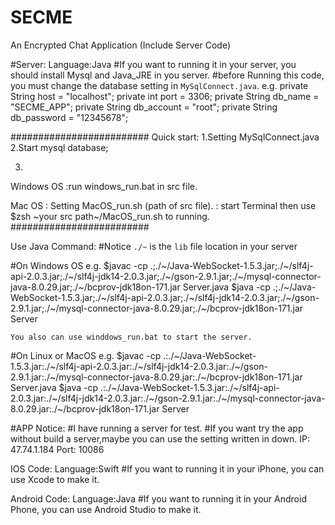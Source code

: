 # SECME
 An Encrypted Chat Application (Include Server Code)

#Server:
  Language:Java
  #If you want to running it in your server, you should install Mysql and Java_JRE in you server.
  #before Running this code, you must change the database setting in `MySqlConnect.java`.
  e.g.
    private String host = "localhost";
    private int port = 3306;
    private String db_name = "SECME_APP";
    private String db_account = "root";
    private String db_password = "12345678";

#########################
Quick start:
1.Setting MySqlConnect.java
2.Start mysql database;

3.
Windows OS :run  windows_run.bat in src file.

Mac OS     : Setting MacOS_run.sh (path of src file).
           : start Terminal then use $zsh ~your src path~/MacOS_run.sh to running.
#########################

Use Java Command:
  #Notice
  `./~` is the `lib` file location in your server

  #On Windows OS
  e.g.
    $javac -cp .;./~/Java-WebSocket-1.5.3.jar;./~/slf4j-api-2.0.3.jar;./~/slf4j-jdk14-2.0.3.jar;./~/gson-2.9.1.jar;./~/mysql-connector-java-8.0.29.jar;./~/bcprov-jdk18on-171.jar Server.java
    $java -cp .;./~/Java-WebSocket-1.5.3.jar;./~/slf4j-api-2.0.3.jar;./~/slf4j-jdk14-2.0.3.jar;./~/gson-2.9.1.jar;./~/mysql-connector-java-8.0.29.jar;./~/bcprov-jdk18on-171.jar Server

    You also can use winddows_run.bat to start the server.

  #On Linux or MacOS
    e.g.
    $javac -cp .:./~/Java-WebSocket-1.5.3.jar:./~/slf4j-api-2.0.3.jar:./~/slf4j-jdk14-2.0.3.jar:./~/gson-2.9.1.jar:./~/mysql-connector-java-8.0.29.jar:./~/bcprov-jdk18on-171.jar Server.java
    $java -cp .:./~/Java-WebSocket-1.5.3.jar:./~/slf4j-api-2.0.3.jar:./~/slf4j-jdk14-2.0.3.jar:./~/gson-2.9.1.jar:./~/mysql-connector-java-8.0.29.jar:./~/bcprov-jdk18on-171.jar Server


#APP
  Notice:
  #I have running a server for test.
  #If you want try the app without build a server,maybe you can use the setting written in down.
    IP: 47.74.1.184  Port: 10086

  IOS Code:
    Language:Swift
    #If you want to running it in your iPhone, you can use Xcode to make it.

  Android Code:
    Language:Java
    #If you want to running  it in your Android Phone, you can use Android Studio to make it.
